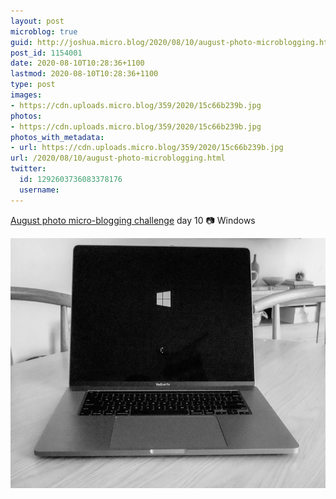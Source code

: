```yaml
---
layout: post
microblog: true
guid: http://joshua.micro.blog/2020/08/10/august-photo-microblogging.html
post_id: 1154001
date: 2020-08-10T10:28:36+1100
lastmod: 2020-08-10T10:28:36+1100
type: post
images:
- https://cdn.uploads.micro.blog/359/2020/15c66b239b.jpg
photos:
- https://cdn.uploads.micro.blog/359/2020/15c66b239b.jpg
photos_with_metadata:
- url: https://cdn.uploads.micro.blog/359/2020/15c66b239b.jpg
url: /2020/08/10/august-photo-microblogging.html
twitter:
  id: 1292603736083378176
  username: 
---
```

[August photo micro-blogging challenge](https://micro.welltempered.net/2020/07/23/august-photoblogging-challenge.html) day 10 📷 Windows

<img src="uploads/2020/15c66b239b.jpg" width="600" height="400" alt="" />
